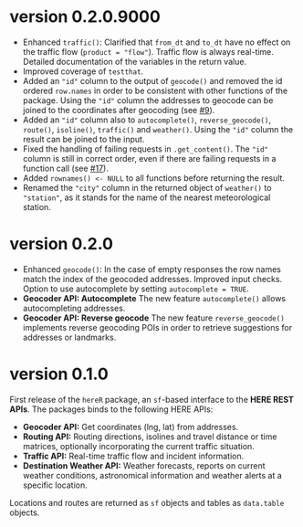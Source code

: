 # version 0.2.0.9000

* Enhanced `traffic()`: Clarified that `from_dt` and `to_dt` have no effect on the traffic flow (`product = "flow"`). Traffic flow is always real-time. Detailed documentation of the variables in the return value.
* Improved coverage of `testthat`.
* Added an `"id"` column to the output of `geocode()` and removed the id ordered `row.names` in order to be consistent with other functions of the package. Using the `"id"` column the addresses to geocode can be joined to the coordinates after geocoding (see [#9](https://github.com/munterfinger/hereR/issues/9)).
* Added an `"id"` column also to `autocomplete()`, `reverse_geocode()`, `route()`, `isoline()`, `traffic()` and `weather()`. Using the `"id"` column the result can be joined to the input.
* Fixed the handling of failing requests in `.get_content()`. The `"id"` column is still in correct order, even if there are failing requests in a function call (see [#17](https://github.com/munterfinger/hereR/issues/17)).
* Added `rownames() <- NULL` to all functions before returning the result.
* Renamed the `"city"` column in the returned object of `weather()` to `"station"`, as it stands for the name of the nearest meteorological station.

# version 0.2.0

* Enhanced `geocode()`: In the case of empty responses the row names match the index of the geocoded addresses. Improved input checks. Option to use autocomplete by setting `autocomplete = TRUE`.
* **Geocoder API: Autocomplete** The new feature `autocomplete()` allows autocompleting addresses.
* **Geocoder API: Reverse geocode** The new feature `reverse_geocode()` implements reverse geocoding POIs in order to retrieve suggestions for addresses or landmarks.

# version 0.1.0

First release of the `hereR` package, an `sf`-based interface to the **HERE REST APIs**.
The packages binds to the following HERE APIs:

* **Geocoder API:** Get coordinates (lng, lat) from addresses.
* **Routing API:** Routing directions, isolines and travel distance or time matrices, optionally incorporating the current traffic situation.
* **Traffic API:** Real-time traffic flow and incident information.
* **Destination Weather API:** Weather forecasts, reports on current weather conditions, astronomical information and weather alerts at a specific location.

Locations and routes are returned as `sf` objects and tables as `data.table` objects.
